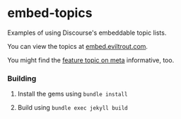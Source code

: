 # embed-topics

Examples of using Discourse's embeddable topic lists.

You can view the topics at [embed.eviltrout.com](https://embed.eviltrout.com).

You might find the [feature topic on meta](https://meta.discourse.org/t/embedding-a-list-of-discourse-topics-in-another-site/125911)
informative, too.

### Building

1. Install the gems using `bundle install`

2. Build using `bundle exec jekyll build`

